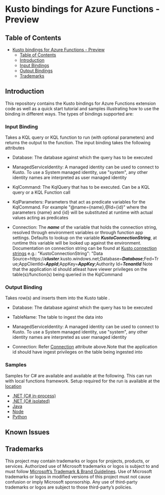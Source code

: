 ﻿# **Kusto bindings for Azure Functions - Preview**

## **Table of Contents**
- [Kusto bindings for Azure Functions - Preview](#kusto-bindings-for-azure-functions---preview)
  - [Table of Contents](#table-of-contents)
  - [Introduction](#introduction)
  - [Input Bindings](#input-binding)
  - [Output Bindings](#output-binding)
  - [Trademarks](#trademarks)

## **Introduction**

This repository contains the Kusto bindings for Azure Functions extension code as well as a quick start tutorial and samples illustrating how to use the binding in different ways. The types of bindings supported are:

### **Input Binding**

Takes a KQL query or KQL function to run (with optional parameters) and returns the output to the function. 
The input binding takes the following attributes

- Database: The database against which the query has to be executed

- ManagedServiceIdentity: A managed identity can be used to connect to Kusto. To use a System managed identity, use "system", any other identity names are interpreted as user managed identity

- KqlCommand: The KqlQuery that has to be executed. Can be a KQL query or a KQL Function call

- KqlParameters: Parameters that act as predicate variables for the KqlCommand. For example "@name={name},@Id={id}" where the parameters {name} and {id} will be substituted at runtime with actual values acting as predicates

- Connection: The _**name**_ of the variable that holds the connection string, resolved through environment variables or through function app settings. Defaults to lookup on the variable _**KustoConnectionString**_, at runtime this variable will be looked up against the environment.
Documentation on connection string can be found at [Kusto connection strings](https://learn.microsoft.com/en-us/azure/data-explorer/kusto/api/connection-strings/kusto)
e.g.:
"KustoConnectionString": "Data Source=https://_**cluster**_.kusto.windows.net;Database=_**Database**_;Fed=True;AppClientId=_**AppId**_;AppKey=_**AppKey**_;Authority Id=_**TenantId**_
Note that the application id should atleast have viewer privileges on the table(s)/function(s) being queried in the KqlCommand


### **Output Binding**
 
Takes row(s) and inserts them into the Kusto table .

- Database: The database against which the query has to be executed

- TableName: The table to ingest the data into

- ManagedServiceIdentity: A managed identity can be used to connect to Kusto. To use a System managed identity, use "system", any other identity names are interpreted as user managed identity

- Connection: Refer [Connection](#input-binding) attribute above.Note that the application id should have ingest privileges on the table being ingested into


### **Samples**

Samples for C# are available and available at the following. This can run with local functions framework. Setup required for the run is available at the [location](samples/set-up)

- [.NET (C# in-process)](samples/samples-csharp)
- [.NET (C# isolated)](samples/samples-outofproc)
- [Java](samples/samples-java)
- [Node](samples/samples-node)
- [Python](samples/samples-python)


## Known Issues


## Trademarks

This project may contain trademarks or logos for projects, products, or services. Authorized use of Microsoft trademarks or logos is subject to and must follow [Microsoft’s Trademark & Brand Guidelines](https://www.microsoft.com/legal/intellectualproperty/trademarks/usage/general). Use of Microsoft trademarks or logos in modified versions of this project must not cause confusion or imply Microsoft sponsorship. Any use of third-party trademarks or logos are subject to those third-party’s policies.
